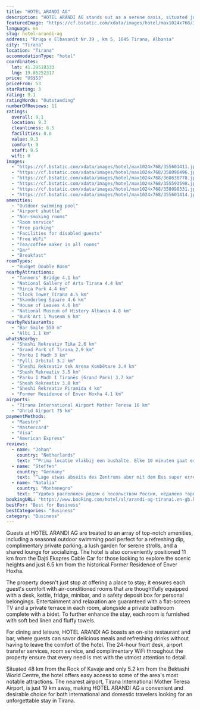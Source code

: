 ```yaml
---
title: "HOTEL ARANDI AG"
description: "HOTEL ARANDI AG stands out as a serene oasis, situated just a short drive from the heart of Tirana, offering a unique blend of convenience and tranquility."
featuredImage: "https://cf.bstatic.com/xdata/images/hotel/max1024x768/355601411.jpg?k=4dbe26940b0e2ef21b7b2fd04ced21ccf4a3cef17a75249cc9f06224023bff68&o=&hp=1"
language: en
slug: hotel-arandi-ag
address: "Rruga e Elbasanit Nr.39 , km 5, 1045 Tirana, Albania"
city: "Tirana"
location: "Tirana"
accommodationType: "hotel"
coordinates:
  lat: 41.29518333
  lng: 19.85252317
price: "US$53"
priceFrom: 53
starRating: 3
rating: 9.1
ratingWords: "Outstanding"
numberOfReviews: 11
ratings:
  overall: 9.1
  location: 9.3
  cleanliness: 8.5
  facilities: 8.8
  value: 9.3
  comfort: 9
  staff: 9.5
  wifi: 0
images:
  - "https://cf.bstatic.com/xdata/images/hotel/max1024x768/355601411.jpg?k=4dbe26940b0e2ef21b7b2fd04ced21ccf4a3cef17a75249cc9f06224023bff68&o=&hp=1"
  - "https://cf.bstatic.com/xdata/images/hotel/max1024x768/358098496.jpg?k=9e64d415bcacbf42410a1d26d841eb903f96a8d10cb6b6f76dc4929369a2b484&o=&hp=1"
  - "https://cf.bstatic.com/xdata/images/hotel/max1024x768/360630778.jpg?k=766231b84570f09046bb3dd1f6e42a4de6d87411af5f990d78bae48028049f80&o=&hp=1"
  - "https://cf.bstatic.com/xdata/images/hotel/max1024x768/355593598.jpg?k=5782a7f353613d7b95457262aa578a599c3330f5c94c825729edca00f40be05e&o=&hp=1"
  - "https://cf.bstatic.com/xdata/images/hotel/max1024x768/358098331.jpg?k=b0047082815525769695c2b5fac753521409e1e2c57aeee11d0eff32823f6f4c&o=&hp=1"
  - "https://cf.bstatic.com/xdata/images/hotel/max1024x768/355601414.jpg?k=c662a5b211d6ad657156a0dd9d290d1de29e6302a69e268aadc61cb072efb687&o=&hp=1"
amenities:
  - "Outdoor swimming pool"
  - "Airport shuttle"
  - "Non-smoking rooms"
  - "Room service"
  - "Free parking"
  - "Facilities for disabled guests"
  - "Free WiFi"
  - "Tea/coffee maker in all rooms"
  - "Bar"
  - "Breakfast"
roomTypes:
  - "Budget Double Room"
nearbyAttractions:
  - "Tanners' Bridge 4.1 km"
  - "National Gallery of Arts Tirana 4.4 km"
  - "Rinia Park 4.4 km"
  - "Clock Tower Tirana 4.5 km"
  - "Skanderbeg Square 4.6 km"
  - "House of Leaves 4.6 km"
  - "National Museum of History Albania 4.8 km"
  - "Bunk'Art 1 Museum 6 km"
nearbyRestaurants:
  - "Bar Smile 550 m"
  - "Albi 1.1 km"
whatsNearby:
  - "Sheshi Rekreativ Tika 2.6 km"
  - "Grand Park of Tirana 2.9 km"
  - "Parku I Madh 3 km"
  - "Pylli Orbital 3.2 km"
  - "Sheshi Rekreativ tek Arena Kombëtare 3.4 km"
  - "Shesh Rekreativ 3.5 km"
  - "Parku I Madh I Tiranës (Grand Park) 3.7 km"
  - "Shesh Rekreativ 3.8 km"
  - "Sheshi Rekreativ Piramida 4 km"
  - "Former Residence of Enver Hoxha 4.1 km"
airports:
  - "Tirana International Airport Mother Teresa 16 km"
  - "Ohrid Airport 75 km"
paymentMethods:
  - "Maestro"
  - "Mastercard"
  - "Visa"
  - "American Express"
reviews:
  - name: "Johan"
    country: "Netherlands"
    text: "“Prima locatie vlakbij een bushalte. Elke 10 minuten gaat er wel een bus naar het centrum. Je kan de hele dag/avond gebruik maken van het zwembad”"
  - name: "Steffen"
    country: "Germany"
    text: "“Lage etwas abseits des Zentrums aber mit dem Bus super erreichbar! Toller Pool!!!”"
  - name: "Natalia"
    country: "Montenegro"
    text: "“Удобно расположен рядом с посольством России, недалеко торговый центр. Есть своя парковка. Номер просторный, чистый, утром угощают кофе. Сотрудники очень приветливые.”"
bookingURL: "https://www.booking.com/hotel/al/arandi-ag-tirana1.en-gb.html?aid=8035640"
bestFor: "Best for Business"
bestCategories: "Business"
category: "Business"
---
```


Guests at HOTEL ARANDI AG are treated to an array of top-notch amenities, including a seasonal outdoor swimming pool perfect for a refreshing dip, complimentary private parking, a lush garden for serene strolls, and a shared lounge for socializing. The hotel is also conveniently positioned 11 km from the Dajti Ekspres Cable Car for those looking to explore the scenic heights and just 6.5 km from the historical Former Residence of Enver Hoxha.

The property doesn't just stop at offering a place to stay; it ensures each guest's comfort with air-conditioned rooms that are thoughtfully equipped with a desk, kettle, fridge, minibar, and a safety deposit box for personal belongings. Entertainment and relaxation are guaranteed with a flat-screen TV and a private terrace in each room, alongside a private bathroom complete with a bidet. To further enhance the stay, each room is furnished with soft bed linen and fluffy towels.

For dining and leisure, HOTEL ARANDI AG boasts an on-site restaurant and bar, where guests can savor delicious meals and refreshing drinks without having to leave the comfort of the hotel. The 24-hour front desk, airport transfer services, room service, and complimentary WiFi throughout the property ensure that every need is met with the utmost attention to detail.

Situated 48 km from the Rock of Kavaje and only 5.2 km from the Bektashi World Centre, the hotel offers easy access to some of the area's most notable attractions. The nearest airport, Tirana International Mother Teresa Airport, is just 19 km away, making HOTEL ARANDI AG a convenient and desirable choice for both international and domestic travelers looking for an unforgettable stay in Tirana.